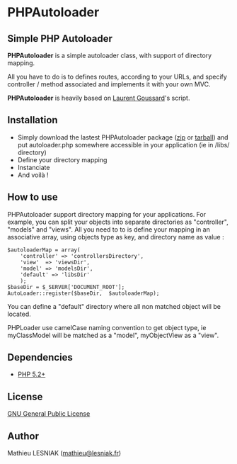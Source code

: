 PHPAutoloader
========

Simple PHP Autoloader
----------------------------------------

**PHPAutoloader** is a simple autoloader class, with support of directory mapping.


All you have to do is to defines routes, according to your URLs, and specify controller / method associated and implements it with your own MVC.


**PHPAutoloader** is heavily based on [Laurent Goussard](https://github.com/mathieulesniak/eSKUeL/blob/master/libs/init.inc.php)'s script.

Installation
----------------------------------------

* Simply download the lastest PHPAutoloader package ([zip](http://github.com/mathieulesniak/PHPAutoloader/zipball/master) or [tarball](http://github.com/mathieulesniak/PHPAutoloader/tarball/master)) and put autoloader.php somewhere accessible in your application (ie in /libs/ directory)
* Define your directory mapping
* Instanciate
* And voilà !


How to use
----------------------------------------

PHPAutoloader support directory mapping for your applications. For example, you can split your objects into separate directories as "controller", "models" and "views".
All you need to to is define your mapping in an associative array, using objects type as key, and directory name as value : 

	$autoloaderMap = array(
		'controller' => 'controllersDirectory',
		'view'	=> 'viewsDir',
		'model' => 'modelsDir',
		'default' => 'libsDir'
		);
	$baseDir = $_SERVER['DOCUMENT_ROOT'];
	AutoLoader::register($baseDir,	$autoloaderMap);

You can define a "default" directory where all non matched object will be located.

PHPLoader use camelCase naming convention to get object type, ie myClassModel will be matched as a "model", myObjectView as a "view".

Dependencies
----------------------------------------
* [PHP 5.2+](http://www.php.net)

License
----------------------------------------
[GNU General Public License](http://opensource.org/licenses/gpl-3.0.html)

Author
----------------------------------------
Mathieu LESNIAK ([mathieu@lesniak.fr](mailto:mathieu@lesniak.fr))